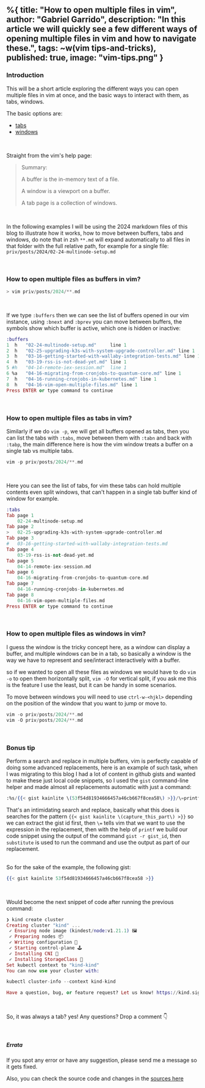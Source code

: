 %{
  title: "How to open multiple files in vim",
  author: "Gabriel Garrido",
  description: "In this article we will quickly see a few different ways of opening multiple files in vim and how to
  navigate these.",
  tags: ~w(vim tips-and-tricks),
  published: true,
  image: "vim-tips.png"
}
---

### **Introduction**

This will be a short article exploring the different ways you can open multiple files in vim at once, and the basic ways
to interact with them, as tabs, windows.
<br/> 

The basic options are:
* [tabs](https://vimhelp.org/tabpage.txt.html)
* [windows](https://vimhelp.org/windows.txt.html#windows)

<br/> 

Straight from the vim's help page:
> Summary:
>
>   A buffer is the in-memory text of a file.
>
>   A window is a viewport on a buffer.
>
>   A tab page is a collection of windows.

<br/> 

In the following examples I will be using the 2024 markdown files of this blog to illustrate how it works, how to move
between buffers, tabs and windows, do note that in zsh `**.md` will expand automatically to all files in that folder
with the full relative path, for example for a single file: `priv/posts/2024/02-24-multinode-setup.md`

<br/> 

### How to open multiple files as buffers in vim?

```elixir
> vim priv/posts/2024/**.md 
```
<br />

If we type `:buffers` then we can see the list of buffers opened in our vim instance, using `:bnext` and `:bprev` you
can move between buffers, the symbols show which buffer is active, which one is hidden or inactive: 
```elixir
:buffers
1  h   "02-24-multinode-setup.md"     line 1
2  h   "02-25-upgrading-k3s-with-system-upgrade-controller.md" line 1
3  h   "03-16-getting-started-with-wallaby-integration-tests.md" line 1
4  h   "03-19-rss-is-not-dead-yet.md" line 1
5 #h   "04-14-remote-iex-session.md"  line 1
6 %a   "04-16-migrating-from-cronjobs-to-quantum-core.md" line 1
7  h   "04-16-running-cronjobs-in-kubernetes.md" line 1
8  h   "04-16-vim-open-multiple-files.md" line 1
Press ENTER or type command to continue
```
<br />

### How to open multiple files as tabs in vim?
Similarly if we do `vim -p`, we will get all buffers opened as tabs, then you can list the tabs with `:tabs`, move 
between them with `:tabn` and back with `:tabp`, the main difference here is how the vim window treats a buffer on a single tab vs multiple tabs.
```elixir
vim -p priv/posts/2024/**.md
```
<br />

Here you can see the list of tabs, for vim these tabs can hold multiple contents even split windows, that can't happen
in a single tab buffer kind of window for example.
```elixir
:tabs
Tab page 1
    02-24-multinode-setup.md
Tab page 2
>   02-25-upgrading-k3s-with-system-upgrade-controller.md
Tab page 3
#   03-16-getting-started-with-wallaby-integration-tests.md
Tab page 4
    03-19-rss-is-not-dead-yet.md
Tab page 5
    04-14-remote-iex-session.md
Tab page 6
    04-16-migrating-from-cronjobs-to-quantum-core.md
Tab page 7
    04-16-running-cronjobs-in-kubernetes.md
Tab page 8
    04-16-vim-open-multiple-files.md
Press ENTER or type command to continue
```
<br />

### How to open multiple files as windows in vim?
I guess the window is the tricky concept here, as a window can display a buffer, and multiple windows can be in a tab,
so basically a window is the way we have to represent and see/interact interactively with a buffer.

so if we wanted to open all these files as windows we would have to do `vim -o` to open them horizontally split, `vim -O` 
for vertical split, if you ask me this is the feature I use the least, but it can be handy in some scenarios. 

To move between windows you will need to use `ctrl-w-<hjkl>` depending on the position of the window that you want to jump
or move to.
```elixir
vim -o priv/posts/2024/**.md
vim -O priv/posts/2024/**.md
```
<br />

### Bonus tip
Perform a search and replace in multiple buffers, vim is perfectly capable of doing some advanced replacements, 
here is an example of such task, when I was migrating to this blog I had a lot of content in github gists and wanted to 
make these just local code snippets, so I used the `gist` command-line helper and made almost all replacements automatic 
with just a command:
```elixir
:%s/{{< gist kainlite \(53f54d81934666457a46cb667f8cea58\) >}}/\=printf('```elixir\n%s\n```', substitute(system('gist -r ' . submatch(1)), '\n', '\\n', 'g'))/
```
That's an intimidating search and replace, basically what this does is searches for the 
pattern `{{< gist kainlite \(capture_this_part\) >}}` so we can extract the gist id first, then `\=` tells vim that we 
want to use the expression in the replacement, then with the help of `printf` we build our code snippet using the output
of the command `gist -r gist_id`, then `substitute` is used to run the command and use the output as part of our
replacement.

<br />
So for the sake of the example, the following gist:

```elixir
{{< gist kainlite 53f54d81934666457a46cb667f8cea58 >}}
```
<br />

Would become the next snippet of code after running the previous command:
```elixir
❯ kind create cluster
Creating cluster "kind" ...
 ✓ Ensuring node image (kindest/node:v1.21.1) 🖼
 ✓ Preparing nodes 📦
 ✓ Writing configuration 📜
 ✓ Starting control-plane 🕹️
 ✓ Installing CNI 🔌
 ✓ Installing StorageClass 💾
Set kubectl context to "kind-kind"
You can now use your cluster with:

kubectl cluster-info --context kind-kind

Have a question, bug, or feature request? Let us know! https://kind.sigs.k8s.io/#community 🙂
```

<br />

So, it was always a tab? yes! Any questions? Drop a comment 👇

<br />

##### **Errata**
If you spot any error or have any suggestion, please send me a message so it gets fixed.

Also, you can check the source code and changes in the [sources here](https://github.com/kainlite/tr)

<br />
